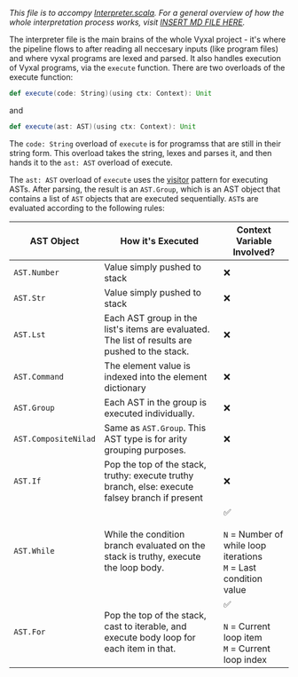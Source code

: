 *This file is to accompy [Interpreter.scala](../shared/src/main/scala/Interpreter.scala). For a general overview of how the whole interpretation process works, visit [INSERT MD FILE HERE](link).*

The interpreter file is the main brains of the whole Vyxal project - it's where the pipeline flows to after reading all neccesary inputs (like program files) and where vyxal programs are lexed and parsed. It also handles execution of Vyxal programs, via the `execute` function. There are two overloads of the execute function:

```scala
def execute(code: String)(using ctx: Context): Unit
```

and

```scala
def execute(ast: AST)(using ctx: Context): Unit
```

The `code: String` overload of `execute` is for programss that are still in their string form. This overload takes the string, lexes and parses it, and then hands it to the `ast: AST` overload of execute.

The `ast: AST` overload of `execute` uses the [visitor](https://en.wikipedia.org/wiki/Visitor_pattern) pattern for executing ASTs. After parsing, the result is an `AST.Group`, which is an AST object that contains a list of `AST` objects that are executed sequentially. `AST`s are evaluated according to the following rules:

| AST Object           	| How it's Executed                                                                               	| Context Variable Involved?                                                   	|
|----------------------	|-------------------------------------------------------------------------------------------------	|------------------------------------------------------------------------------	|
| `AST.Number`         	| Value simply pushed to stack                                                                    	| ❌                                                                            	|
| `AST.Str`            	| Value simply pushed to stack                                                                    	| ❌                                                                            	|
| `AST.Lst`            	| Each AST group in the list's items are evaluated. The list of results are pushed to the stack.  	| ❌                                                                            	|
| `AST.Command`        	| The element value is indexed into the element dictionary                                        	| ❌                                                                            	|
| `AST.Group`          	| Each AST in the group is executed individually.                                                 	| ❌                                                                            	|
| `AST.CompositeNilad` 	| Same as `AST.Group`. This AST type is for arity grouping purposes.                              	| ❌                                                                            	|
| `AST.If`             	| Pop the top of the stack, truthy: execute truthy branch, else: execute falsey branch if present 	| ❌                                                                            	|
| `AST.While`          	| While the condition branch evaluated on the stack is truthy, execute the loop body.             	| ✅<br><br>`N` = Number of while loop iterations<br>`M` = Last condition value 	|
| `AST.For`            	| Pop the top of the stack, cast to iterable, and execute body loop for each item in that.        	| ✅<br><br>`N` = Current loop item<br>`M` = Current loop index                 	|
